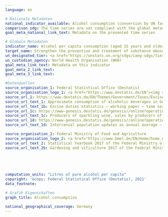 ```yaml
---
language: en    

# Nationale Metadaten    
national_indicator_available: Alcohol consumption (conversion by UN factors) <br> Alcohol consumption (conversion by national factors)    
comparison_sdg: The time series are not compliant with the global metadata, but provide additional information.    
goal_meta_national_link_text: Metadata on the presented time series    

# Globale Metadaten    
indicator_name: Alcohol per capita consumption (aged 15 years and older) within a calendar year in litres of pure alcohol    
target_name: Strengthen the prevention and treatment of substance abuse, including narcotic drug abuse and harmful use of alcohol    
un_designated_tier: <a href="https://unstats.un.org/sdgs/iaeg-sdgs/tier-classification/" title="Click here for more information on the UN tier classification."  target="_blank">Tier I</a>    
un_custodian_agency: World Health Organisation (WHO)    
goal_meta_link_text: Metadata on this indicator    
goal_meta_2_link_text:     
goal_meta_3_link_text:     

#Datenquellen
source_organisation_1: Federal Statistical Office (Destatis)
source_organisation_logo_1: <a href="https://www.destatis.de/EN"><img src="https://g205sdgs.github.io/sdg-indicators/public/OrgImgEn/destatis.png" alt="Logo destatis" style="height:60px; width:148px" /></a>
source_url_1: https://www.destatis.de/EN/Themes/Government/Taxes/Excise-Duties/Tables/approximate-consumption-alcoholic-beverages.html
source_url_text_1: Approximate consumption of alcoholic beverages in Germany
source_url_text_1b: Excise duties statistics – working paper – time series (only available in German)
source_url_1c: https://www-genesis.destatis.de/genesis//online?operation=table&code=73423-0001&bypass=true&language=en
source_url_text_1c: Producers of sparkling wine, sales by producers of sparkling wine, consumption of sparkling wine – GENESIS online 73423-0001
source_url_1d: https://www-genesis.destatis.de/genesis//online?operation=table&code=12411-0040&bypass=true&language=en
source_url_text_1d: Intercensal population updates as annual average – GENESIS online 12411-0040

source_organisation_2: Federal Ministry of Food and Agriculture
source_organisation_logo_2: <a href="https://www.bmel.de/EN/Home/home_node.html"><img src="https://g205sdgs.github.io/sdg-indicators/public/OrgImgEn/bmel.png" alt="Logo bmel" style="height:60px; width:148px" /></a>
source_url_text_2: Statistical Yearbook 2017 of the Federal Ministry of Food and Agriculture (only available in German)
source_url_text_2b: Gardening and viticulture 2017 of the Federal Ministry of Food and Agriculture (only available in German)




    
computation_units: "Litres of pure alcohol per capita"    
copyright: '&copy; Federal Statistical Office (Destatis), 2021'    
data_footnote:     

# Grafik Eigenschaften    
graph_title: Alcohol consumption    

national_geographical_coverage: Germany    
---
```


<span></span>